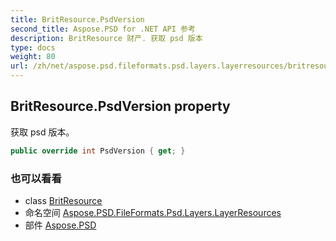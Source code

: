 ```yaml
---
title: BritResource.PsdVersion
second_title: Aspose.PSD for .NET API 参考
description: BritResource 财产. 获取 psd 版本
type: docs
weight: 80
url: /zh/net/aspose.psd.fileformats.psd.layers.layerresources/britresource/psdversion/
---
```

## BritResource.PsdVersion property

获取 psd 版本。

```csharp
public override int PsdVersion { get; }
```

### 也可以看看

* class [BritResource](../)
* 命名空间 [Aspose.PSD.FileFormats.Psd.Layers.LayerResources](../../britresource/)
* 部件 [Aspose.PSD](../../../)


